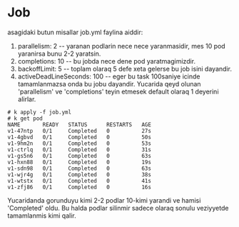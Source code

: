 # Job
asagidaki butun misallar job.yml faylina aiddir:
1. parallelism: 2  --  yaranan podlarin nece nece yaranmasidir, mes 10 pod yaranirsa bunu 2-2 yaratsin.
2. completions: 10  --  bu jobda nece dene pod yaratmagimizdir.
3. backoffLimit: 5  --  toplam olaraq 5 defe xeta gelerse bu job isini dayandir.
4. activeDeadLineSeconds: 100  --  eger bu task 100saniye icinde tamamlanmazsa onda bu jobu dayandir.
Yucarida qeyd olunan 'parallelism' ve 'completions' teyin etmesek default olaraq 1 deyerini alirlar.
```
# k apply -f job.yml
# k get pod
NAME       READY   STATUS      RESTARTS   AGE
v1-47ntp   0/1     Completed   0          27s
v1-4gbvd   0/1     Completed   0          50s
v1-9hm2n   0/1     Completed   0          53s
v1-ctrlq   0/1     Completed   0          31s
v1-gs5n6   0/1     Completed   0          63s
v1-hxn88   0/1     Completed   0          19s
v1-sdn98   0/1     Completed   0          63s
v1-wjr4g   0/1     Completed   0          38s
v1-wtstx   0/1     Completed   0          41s
v1-zfj86   0/1     Completed   0          16s
```
Yucaridanda gorunduyu kimi 2-2 podlar 10-kimi yarandi ve hamisi 'Completed' oldu. Bu halda podlar silinmir sadece olaraq sonulu veziyyetde tamamlanmis kimi qalir.